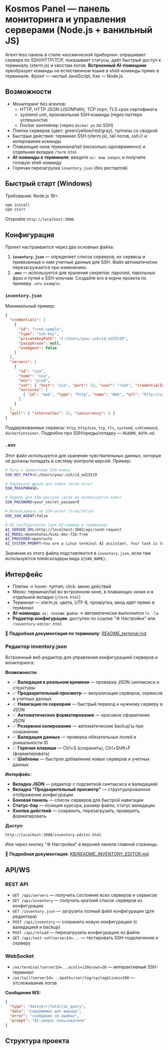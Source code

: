 # Kosmos Panel — панель мониторинга и управления серверами (Node.js + ванильный JS)

Агент‑less панель в стиле «космической приборки»: опрашивает сервера по SSH/HTTP/TCP, показывает статусы, даёт быстрый доступ к терминалу (xterm.js) и хвостам логов. **Встроенный AI-помощник** преобразует команды на естественном языке в shell-команды прямо в терминале. Фронт — чистый JavaScript, бэк — Node.js.

## Возможности
- Мониторинг без агентов:
  - HTTP, HTTP JSON (JSONPath), TCP порт, TLS срок сертификата
  - systemd unit, произвольная SSH‑команда (regex‑паттерн успешности)
  - Docker контейнер (через `docker ps` по SSH)
- Плитки серверов (цвет: green/yellow/red/gray), тултипы со сводкой
- Быстрые действия: терминал SSH (xterm.js), tail логов, ssh:// и копирование команды
- Плавающие окна терминала/tail (несколько одновременно) и отдельная вкладка `/term.html`
- **AI-команды в терминале**: введите `ai: ваш запрос` и получите готовую shell-команду
- Горячая перезагрузка `inventory.json` (без рестартов)

## Быстрый старт (Windows)
Требования: Node.js 18+.
```powershell
npm install
npm start
```
Откройте `http://localhost:3000`. 

## Конфигурация

Проект настраивается через два основных файла:

1.  **`inventory.json`** — определяет список серверов, их сервисы и привязанные к ним учетные данные для SSH. Файл автоматически перезагружается при изменениях.
2.  **`.env`** — используется для хранения секретов: паролей, парольных фраз и путей к SSH-ключам. Создайте его в корне проекта по примеру `.env.example`.

### `inventory.json`

Минимальный пример:
```json
{
  "credentials": [
    {
      "id": "cred-sample",
      "type": "ssh-key",
      "privateKeyPath": "C:/Users/you/.ssh/id_ed25519",
      "passphrase": null,
      "useAgent": false
    }
  ],
  "servers": [
    {
      "id": "usa",
      "name": "usa",
      "env": "prod",
      "ssh": { "host": "usa", "port": 22, "user": "root", "credentialId": "cred-sample" },
      "services": [
        { "id": "web", "type": "http", "name": "Web", "url": "http://usa:3002", "expectStatus": 200 }
      ]
    }
  ],
  "poll": { "intervalSec": 15, "concurrency": 6 }
}
```
Поддерживаемые сервисы: `http`, `httpJson`, `tcp`, `tls`, `systemd`, `sshCommand`, `dockerContainer`. Подробно про SSH/креды/отладку — `README_AUTH.md`.

### `.env`

Этот файл используется для хранения чувствительных данных, которые не должны попадать в систему контроля версий. Пример:

```bash
# Путь к приватному SSH-ключу
SSH_KEY_PATH=C:/Users/you/.ssh/id_ed25519

# Парольная фраза для ключа (если есть)
SSH_PASSPHRASE=

# Пароль для SSH-доступа (если не используется ключ)
SSH_PASSWORD=your_secret_password

# Использовать ли SSH-агент (true/false)
USE_SSH_AGENT=false

# AI Configuration (для AI-команд в терминале)
AI_SERVER_URL=http://localhost:3002/api/send-request
AI_MODEL=moonshotai/kimi-dev-72b:free
AI_PROVIDER=openroute
AI_SYSTEM_PROMPT=You are a Linux terminal AI assistant. Your task is to convert the user's request into a valid shell command, and return ONLY the shell command itself without any explanation.
```

Значения из этого файла подставляются в `inventory.json`, если там используются плейсхолдеры вида `${VAR_NAME}`.

## Интерфейс
- Плитки → hover: тултип; click: меню действий
- Меню: терминал/tail во встроенном окне, в плавающих окнах и в отдельной вкладке (`/term.html`)
- Терминал — xterm.js: цвета, UTF‑8, прокрутка; ввод идёт прямо в терминал
- **AI-команды**: `ai: покажи файлы` → автоматически выполнится `ls -la`
- **Редактор конфигурации**: доступен по ссылке "⚙️ Настройки" или `/inventory-editor.html`

📖 **Подробная документация по терминалу**: [README_terminal.md](README_terminal.md)

### Редактор inventory.json

Встроенный веб-редактор для управления конфигурацией серверов и мониторинга:

**Возможности:**
- ✅ **Валидация в реальном времени** — проверка JSON синтаксиса и структуры
- ✅ **Предварительный просмотр** — визуализация серверов, сервисов и учетных данных
- ✅ **Навигация по серверам** — быстрый переход к нужному серверу в JSON
- ✅ **Автоматическое форматирование** — красивое оформление JSON
- ✅ **Резервное копирование** — автоматические backup'ы при сохранении
- ✅ **Валидация данных** — проверка обязательных полей и уникальности ID
- ✅ **Горячие клавиши** — Ctrl+S (сохранить), Ctrl+Shift+F (форматировать)
- ✅ **Шаблоны** — быстрое добавление новых серверов и учетных данных

**Интерфейс:**
- **Вкладка JSON** — редактор с подсветкой синтаксиса и валидацией
- **Вкладка "Предварительный просмотр"** — структурированное отображение конфигурации
- **Боковая панель** — список серверов для быстрой навигации
- **Статус-бар** — позиция курсора, размер файла, статус валидации
- **Кнопки действий** — сохранить, перезагрузить, проверить, форматировать

**Доступ:**
```
http://localhost:3000/inventory-editor.html
```

Или через кнопку "⚙️ Настройки" в верхней панели главной страницы.

📖 **Подробная документация**: [KB/README_INVENTORY_EDITOR.md](KB/README_INVENTORY_EDITOR.md)

## API/WS

### REST API
- `GET /api/servers` — получить состояние всех серверов и сервисов
- `GET /api/inventory` — получить краткий список серверов из конфигурации  
- `GET /inventory.json` — загрузить полный файл конфигурации (для редактора)
- `POST /api/inventory` — сохранить новую конфигурацию (с валидацией и backup)
- `POST /api/reload` — перезагрузить конфигурацию из файла
- `GET /api/test-ssh?serverId=...` — тестировать SSH-подключение к серверу

### WebSocket
- `/ws/terminal?serverId=...&cols=120&rows=30` — интерактивный SSH-терминал
- `/ws/tail?serverId=...&path=/var/log/syslog&lines=200` — отслеживание логов

**Сообщения WS:**
```json
{
  "type": "data|err|fatal|ai_query",
  "data": "содержимое для вывода",
  "error": "сообщение об ошибке", 
  "prompt": "AI-запрос пользователя"
}
```

## Структура проекта